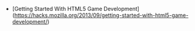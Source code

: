 * [Getting Started With HTML5 Game Development] (https://hacks.mozilla.org/2013/09/getting-started-with-html5-game-development/)
